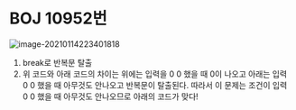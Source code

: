 # BOJ 10952번 

![image-20210114223401818](README.assets/image-20210114223401818.png)

[문제출처]: https://www.acmicpc.net/problem/10952	"10952"

1. break로 반복문 탈출
2. 위 코드와 아래 코드의 차이는 위에는 입력을 0 0 했을 때 0이 나오고 아래는 입력 0 0 했을 때 아무것도 안나오고 반복문이 탈출된다. 따라서 이 문제는 조건이 입력 0 0 했을 때 아무것도 안나오므로 아래의 코드가 맞다!

